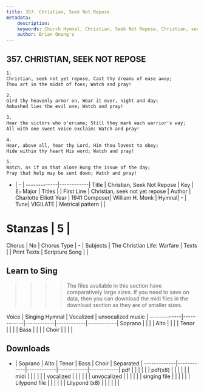 ```yaml
---
title: 357. Christian, Seek Not Repose
metadata:
    description: 
    keywords: Church Hymnal, Christian, Seek Not Repose, Christian, seek not yet repose, 
    author: Brian Onang'o
---
```



## 357. CHRISTIAN, SEEK NOT REPOSE

```txt
1.
Christian, seek not yet repose, Cast thy dreams of ease away;
Thou art in the midst of foes; Watch and pray!

2.
Gird thy heavenly armor on, Wear it ever, night and day;
Ambushed lies the evil one; Watch and pray!

3.
Hear the victors who o'ercame; Still they mark each warrior's way;
All with one sweet voice exclaim: Watch and pray!

4.
Hear, above all, hear thy Lord, Him thou lovest to obey;
Hide within thy heart His word; Watch and pray!

5.
Watch, as if on that alone Hung the issue of the day;
Pray that help may be sent down; Watch and pray!
```

- |   -  |
-------------|------------|
Title | Christian, Seek Not Repose |
Key | E♭ Major |
Titles |  |
First Line | Christian, seek not yet repose |
Author | Charlotte Elliott
Year | 1941
Composer| William H. Monk |
Hymnal|  - |
Tune| VIGILATE |
Metrical pattern | |
# Stanzas | 5 |
Chorus | No |
Chorus Type | - |
Subjects | The Christian Life: Warfare |
Texts |  |
Print Texts | 
Scripture Song |  |
  
## Learn to Sing

>>>> The files available in this section have comparatively large sizes. If you need to save on data, then you can download the midi files in the download section as they are of smaller sizes.

Voice |  Singing Hymnal | Vocalized | unvocalized music |
-------------|------------|------------|------------|------------|
Soprano | | | |
Alto | | | |
Tenor | | | |
Bass | | | |
Choir | | | |

## Downloads

- |  Soprano | Alto | Tenor | Bass | Choir | Separated |
-------------|------------|------------|------------|------------|
pdf | | | | | |
pdf(x8) | | | | | |
midi | | | | | |
vocalized | | | | | |
unvocalized | | | | | |
singing file | | | | | |
Lilypond file | | | | | |
Lilypond (x8) | | | | | |
  